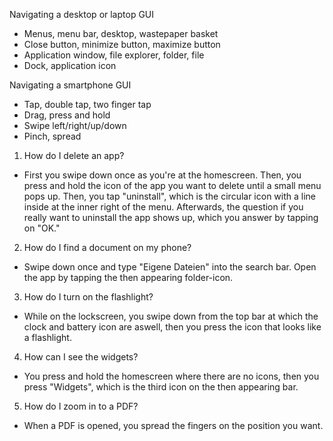 Navigating a desktop or laptop GUI
 - Menus, menu bar, desktop, wastepaper basket
 - Close button, minimize button, maximize button
 - Application window, file explorer, folder, file
 - Dock, application icon

Navigating a smartphone GUI
 - Tap, double tap, two finger tap
 - Drag, press and hold
 - Swipe left/right/up/down
 - Pinch, spread

1. How do I delete an app?
 - First you swipe down once as you're at the homescreen. Then, you press and hold the icon of the app you want to delete until a small menu pops up. Then, you tap "uninstall", which is the circular icon with a line inside at the inner right of the menu. Afterwards, the question if you really want to uninstall the app shows up, which you answer by tapping on "OK."
	
2. How do I find a document on my phone?
 - Swipe down once and type "Eigene Dateien" into the search bar. Open the app by tapping the then appearing folder-icon.
	
3. How do I turn on the flashlight?
 - While on the lockscreen, you swipe down from the top bar at which the clock and battery icon are aswell, then you press the icon that looks like a flashlight.
	
4. How can I see the widgets?
 - You press and hold the homescreen where there are no icons, then you press "Widgets", which is the third icon on the then appearing bar.
	
5. How do I zoom in to a PDF?
 - When a PDF is opened, you spread the fingers on the position you want.
